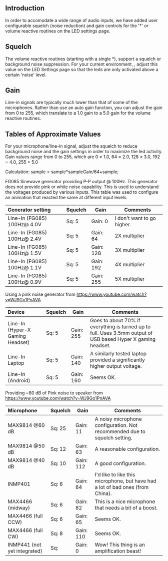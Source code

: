 ## Introduction

In order to accomodate a wide range of audio inputs, we have added user configurable squelch (noise reduction) and gain controls for the '*' or volume reactive routines on the LED settings page.

## Squelch
The volume reactive routines (starting with a single *), support a squelch or background noise suppression. For your current environment, , adjust this value on the LED Settings page so that the leds are only activated above a certain 'noise' level.

## Gain
Line-in signals are typically much lower than that of some of the microphones. Rather than use an auto gain function, you can adjust the gain from 0 to 255, which translate to a 1.0 gain to a 5.0 gain for the volume reactive routines.

## Tables of Approximate Values

 For your microphone/line-in signal, adjust the squelch to reduce background noise and the gain settings in order to maximize the led activity. Gain values range from 0 to 255, which are 0 = 1.0, 64 = 2.0, 128 = 3.0, 192 = 4.0, 255 = 5.0  
 
Calculation:  sample = sample*sampleGain/64+sample;
 
FG085 Sinewave generator providing P-P output @ 100Hz. This generator does not provide pink or white noise capability. This is used to understand the voltages produced by various inputs. This table was used to configure an animation that reacted the same at different input levels.

| Generator setting | Squelch | Gain | Comments
| :------------- | --- | --- | ---
| Line-In (FG085) 100Hz@  4.0V  | Sq: 5 | Gain: 0   | I don't want to go higher.
| Line-In (FG085) 100Hz@  2.4V  | Sq: 5 | Gain: 64  | 2X multiplier
| Line-In (FG085) 100Hz@  1.5V  | Sq: 5 | Gain: 128 | 3X multiplier
| Line-In (FG085) 100Hz@  1.1V  | Sq: 5 | Gain: 192 | 4X multiplier
| Line-In (FG085) 100Hz@  0.9V  | Sq: 5 | Gain: 255 | 5X multiplier
 
 
 Using a pink noise generator from https://www.youtube.com/watch?v=WJ9Go1PnAVA
 
| Device | Squelch | Gain | Comments
| :------------- | --- | ------- | ---
| Line-In (Hyper-X Gaming Headset) | Sq: 5   | Gain: 255 | Goes to about 70% if everything is turned up to full. Uses 3.5mm output of USB based Hyper X gaming headset.
| Line-In Laptop | Sq: 5 | Gain: 140 |   A similarly tested laptop provided a significantly higher output voltage.
| Line-In (Android)    | Sq: 5   | Gain: 160 | Seems OK.


 Providing ~80 dB of Pink noise to speaker from https://www.youtube.com/watch?v=WJ9Go1PnAVA

| Microphone | Squelch | Gain | Comments
| :------------- | --- | --- | ---
| MAX9814 @60 dB |     Sq: 25 | Gain: 11  | A noisy microphone configuration. Not recommended due to squelch setting.
| MAX9814 @50 dB |     Sq: 12 | Gain: 63 | A reasonable configuration.
| MAX9814 @40 dB |     Sq: 10 | Gain: 112 | A good configuration.
| INMP401 |            Sq: 6 | Gain: 64   | I'd like to like this microphone, but have had a lot of bad ones (from China).
| MAX4466 (midway) |  Sq: 6  | Gain: 82 | This is a nice microphone that needs a bit of a boost.
| MAX4466 (full CCW) | Sq: 6  | Gain: 65 | Seems OK.
| MAX4466 (full CW) |  Sq: 8  | Gain: 110 | Seems OK. 
| INMP441 (not yet integrated)             | Sq:     | Gain: 0    | Wow! This thing is an amplification beast!
